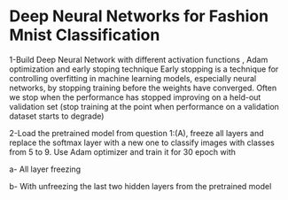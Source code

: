 
# Deep Neural Networks for Fashion Mnist Classification

1-Build Deep Neural Network with different activation functions , Adam optimization and early stoping technique
Early stopping is a technique for controlling overfitting in machine learning models, especially neural networks, by stopping training before the weights have converged. Often we stop when the performance has stopped improving on a held-out validation set (stop training at the point when performance on a validation dataset starts to degrade)


2-Load the pretrained model from question 1:(A), freeze all layers and replace the softmax layer with a new one to classify images with classes from 5 to 9. Use Adam optimizer and train it for 30 epoch with

a- All layer freezing

b- With unfreezing the last two hidden layers from the pretrained model
